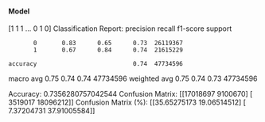 #### Model
[1 1 1 ... 0 1 0]
Classification Report:
              precision    recall  f1-score   support

           0       0.83      0.65      0.73  26119367
           1       0.67      0.84      0.74  21615229

    accuracy                           0.74  47734596
   macro avg       0.75      0.74      0.74  47734596
weighted avg       0.75      0.74      0.73  47734596

Accuracy: 0.7356280757042544
Confusion Matrix:
[[17018697  9100670]
 [ 3519017 18096212]]
Confusion Matrix (%):
[[35.65275173 19.06514512]
 [ 7.37204731 37.91005584]]
